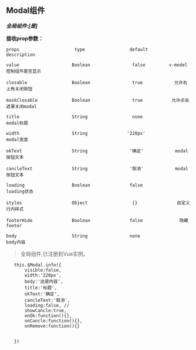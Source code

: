## Modal组件

***全局组件:[是]***

**接收prop参数：**

    props                     type                 default          description

    value                    Boolean                false         v-model控制组件是否显示

    closable                 Boolean                true            允许右上角关闭按钮

    maskClosable             Boolean                true           允许点击遮罩关闭modal

    title                    String                 none              modal标题

    width                    String               '220px'             modal宽度

    okText                   String                '确定'            modal按钮文本

    cancleText               String                '取消'            modal按钮文本

    loading                  Boolean               false             loading状态

    styles                   Object                 {}               自定义行内样式

    footerHide               Boolean               false              隐藏footer

    body                     String                none                body内容


  > 全局组件,已注册到Vue实例。


 ```
    this.$Modal.info({
        visible:false,
        width:'220px',
        body:'这是内容',
        title:'标题',
        okText:'确定',
        cancleText:'取消',
        loading:false, //
        showCancle:true,
        onOk:function(){},
        onCancle:function(){},
        onRemove:function(){}


    })

 ```